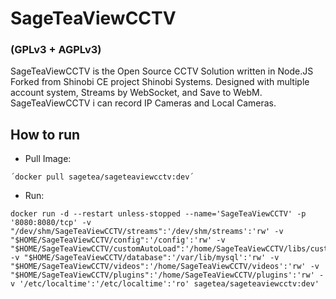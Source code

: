 # SageTeaViewCCTV 
### (GPLv3 + AGPLv3)

SageTeaViewCCTV is the Open Source CCTV Solution written in Node.JS Forked from Shinobi CE project Shinobi Systems. Designed with multiple account system, Streams by WebSocket, and Save to WebM. SageTeaViewCCTV i can record IP Cameras and Local Cameras.

## How to run

- Pull Image:

```console
´docker pull sagetea/sageteaviewcctv:dev´
```

- Run:

```console
docker run -d --restart unless-stopped --name='SageTeaViewCCTV' -p '8080:8080/tcp' -v "/dev/shm/SageTeaViewCCTV/streams":'/dev/shm/streams':'rw' -v "$HOME/SageTeaViewCCTV/config":'/config':'rw' -v "$HOME/SageTeaViewCCTV/customAutoLoad":'/home/SageTeaViewCCTV/libs/customAutoLoad':'rw' -v "$HOME/SageTeaViewCCTV/database":'/var/lib/mysql':'rw' -v "$HOME/SageTeaViewCCTV/videos":'/home/SageTeaViewCCTV/videos':'rw' -v "$HOME/SageTeaViewCCTV/plugins":'/home/SageTeaViewCCTV/plugins':'rw' -v '/etc/localtime':'/etc/localtime':'ro' sagetea/sageteaviewcctv:dev'
```